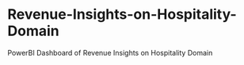 # Revenue-Insights-on-Hospitality-Domain
PowerBI Dashboard of Revenue Insights on Hospitality Domain
